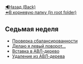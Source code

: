 [:arrow_backward:Назад (Back)](https://github.com/Bloodies/HSE-University-projects/tree/Bloodies/Course-2/AaDS/Algorithms-practice-%5BITMO%5D)  
[:rewind:В корневую папку (In root folder)](https://github.com/Bloodies/HSE-University-projects)  

## Седьмая неделя

* [Проверка сбалансированности]([https://github.com/Bloodies/University.Projects/tree/master/Course%202/AaDS%20(Algorithms%20and%20data%20structures)/Algorithms%20Practice%20(ITMO)/Week.7/1.%20Balance%20check%20(Проверка%20баланса)](https://github.com/Bloodies/HSE-University-projects/tree/Bloodies/Course-2/AaDS/Algorithms-practice-%5BITMO%5D/Week-7/1.%20Balance%20check%20(%D0%9F%D1%80%D0%BE%D0%B2%D0%B5%D1%80%D0%BA%D0%B0%20%D0%B1%D0%B0%D0%BB%D0%B0%D0%BD%D1%81%D0%B0)) "Balance check")
* [Делаю я левый поворот...]([https://github.com/Bloodies/University.Projects/tree/master/Course%202/AaDS%20(Algorithms%20and%20data%20structures)/Algorithms%20Practice%20(ITMO)/Week.7/2.%20Turn%20left%20(Левый%20поворот)](https://github.com/Bloodies/HSE-University-projects/tree/Bloodies/Course-2/AaDS/Algorithms-practice-%5BITMO%5D/Week-7/2.%20Turn%20left%20(%D0%9B%D0%B5%D0%B2%D1%8B%D0%B9%20%D0%BF%D0%BE%D0%B2%D0%BE%D1%80%D0%BE%D1%82)) "I make a left turn...")
* [Вставка в АВЛ-дерево]([https://github.com/Bloodies/University.Projects/tree/master/Course%202/AaDS%20(Algorithms%20and%20data%20structures)/Algorithms%20Practice%20(ITMO)/Week.7/3.%20Insert%20into%20AVL-tree%20(Вставка)](https://github.com/Bloodies/HSE-University-projects/tree/Bloodies/Course-2/AaDS/Algorithms-practice-%5BITMO%5D/Week-7/3.%20Insert%20into%20AVL-tree%20(%D0%92%D1%81%D1%82%D0%B0%D0%B2%D0%BA%D0%B0)) "Insert into AVL-tree")
* [Удаление из АВЛ-дерева]([https://github.com/Bloodies/University.Projects/tree/master/Course%202/AaDS%20(Algorithms%20and%20data%20structures)/Algorithms%20Practice%20(ITMO)/Week.7/4.%20Delete%20from%20AVL-tree%20(Удаление)](https://github.com/Bloodies/HSE-University-projects/tree/Bloodies/Course-2/AaDS/Algorithms-practice-%5BITMO%5D/Week-7/4.%20Delete%20from%20AVL-tree%20(%D0%A3%D0%B4%D0%B0%D0%BB%D0%B5%D0%BD%D0%B8%D0%B5)) "Deletion from a AVL-tree")
